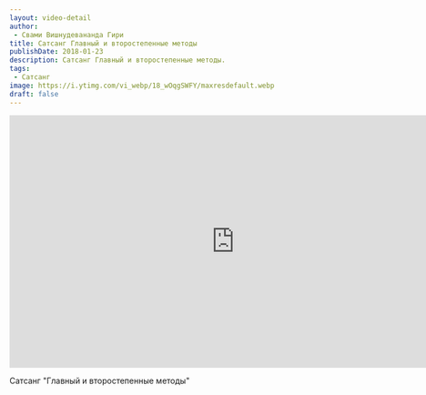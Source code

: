 ```yaml
---
layout: video-detail
author:
 - Свами Вишнудевананда Гири
title: Сатсанг Главный и второстепенные методы
publishDate: 2018-01-23
description: Сатсанг Главный и второстепенные методы. 
tags: 
 - Сатсанг
image: https://i.ytimg.com/vi_webp/18_wOqgSWFY/maxresdefault.webp
draft: false
---
```


<iframe width="790" height="444" src="https://www.youtube.com/embed/18_wOqgSWFY" frameborder="0" allowfullscreen=""></iframe> 

  Сатсанг "Главный и второстепенные методы"

  

 